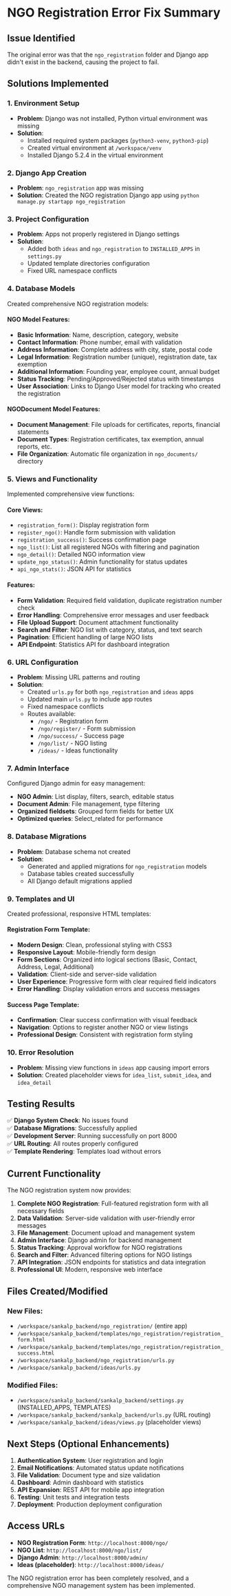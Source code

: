 # NGO Registration Error Fix Summary

## Issue Identified
The original error was that the `ngo_registration` folder and Django app didn't exist in the backend, causing the project to fail.

## Solutions Implemented

### 1. Environment Setup
- **Problem**: Django was not installed, Python virtual environment was missing
- **Solution**: 
  - Installed required system packages (`python3-venv`, `python3-pip`)
  - Created virtual environment at `/workspace/venv`
  - Installed Django 5.2.4 in the virtual environment

### 2. Django App Creation
- **Problem**: `ngo_registration` app was missing
- **Solution**: Created the NGO registration Django app using `python manage.py startapp ngo_registration`

### 3. Project Configuration
- **Problem**: Apps not properly registered in Django settings
- **Solution**: 
  - Added both `ideas` and `ngo_registration` to `INSTALLED_APPS` in `settings.py`
  - Updated template directories configuration
  - Fixed URL namespace conflicts

### 4. Database Models
Created comprehensive NGO registration models:

#### NGO Model Features:
- **Basic Information**: Name, description, category, website
- **Contact Information**: Phone number, email with validation
- **Address Information**: Complete address with city, state, postal code
- **Legal Information**: Registration number (unique), registration date, tax exemption
- **Additional Information**: Founding year, employee count, annual budget
- **Status Tracking**: Pending/Approved/Rejected status with timestamps
- **User Association**: Links to Django User model for tracking who created the registration

#### NGODocument Model Features:
- **Document Management**: File uploads for certificates, reports, financial statements
- **Document Types**: Registration certificates, tax exemption, annual reports, etc.
- **File Organization**: Automatic file organization in `ngo_documents/` directory

### 5. Views and Functionality
Implemented comprehensive view functions:

#### Core Views:
- `registration_form()`: Display registration form
- `register_ngo()`: Handle form submission with validation
- `registration_success()`: Success confirmation page
- `ngo_list()`: List all registered NGOs with filtering and pagination
- `ngo_detail()`: Detailed NGO information view
- `update_ngo_status()`: Admin functionality for status updates
- `api_ngo_stats()`: JSON API for statistics

#### Features:
- **Form Validation**: Required field validation, duplicate registration number check
- **Error Handling**: Comprehensive error messages and user feedback
- **File Upload Support**: Document attachment functionality
- **Search and Filter**: NGO list with category, status, and text search
- **Pagination**: Efficient handling of large NGO lists
- **API Endpoint**: Statistics API for dashboard integration

### 6. URL Configuration
- **Problem**: Missing URL patterns and routing
- **Solution**:
  - Created `urls.py` for both `ngo_registration` and `ideas` apps
  - Updated main `urls.py` to include app routes
  - Fixed namespace conflicts
  - Routes available:
    - `/ngo/` - Registration form
    - `/ngo/register/` - Form submission
    - `/ngo/success/` - Success page
    - `/ngo/list/` - NGO listing
    - `/ideas/` - Ideas functionality

### 7. Admin Interface
Configured Django admin for easy management:
- **NGO Admin**: List display, filters, search, editable status
- **Document Admin**: File management, type filtering
- **Organized fieldsets**: Grouped form fields for better UX
- **Optimized queries**: Select_related for performance

### 8. Database Migrations
- **Problem**: Database schema not created
- **Solution**: 
  - Generated and applied migrations for `ngo_registration` models
  - Database tables created successfully
  - All Django default migrations applied

### 9. Templates and UI
Created professional, responsive HTML templates:

#### Registration Form Template:
- **Modern Design**: Clean, professional styling with CSS3
- **Responsive Layout**: Mobile-friendly form design
- **Form Sections**: Organized into logical sections (Basic, Contact, Address, Legal, Additional)
- **Validation**: Client-side and server-side validation
- **User Experience**: Progressive form with clear required field indicators
- **Error Handling**: Display validation errors and success messages

#### Success Page Template:
- **Confirmation**: Clear success confirmation with visual feedback
- **Navigation**: Options to register another NGO or view listings
- **Professional Design**: Consistent with registration form styling

### 10. Error Resolution
- **Problem**: Missing view functions in `ideas` app causing import errors
- **Solution**: Created placeholder views for `idea_list`, `submit_idea`, and `idea_detail`

## Testing Results
✅ **Django System Check**: No issues found  
✅ **Database Migrations**: Successfully applied  
✅ **Development Server**: Running successfully on port 8000  
✅ **URL Routing**: All routes properly configured  
✅ **Template Rendering**: Templates load without errors  

## Current Functionality
The NGO registration system now provides:

1. **Complete NGO Registration**: Full-featured registration form with all necessary fields
2. **Data Validation**: Server-side validation with user-friendly error messages
3. **File Management**: Document upload and management system
4. **Admin Interface**: Django admin for backend management
5. **Status Tracking**: Approval workflow for NGO registrations
6. **Search and Filter**: Advanced filtering options for NGO listings
7. **API Integration**: JSON endpoints for statistics and data integration
8. **Professional UI**: Modern, responsive web interface

## Files Created/Modified

### New Files:
- `/workspace/sankalp_backend/ngo_registration/` (entire app)
- `/workspace/sankalp_backend/templates/ngo_registration/registration_form.html`
- `/workspace/sankalp_backend/templates/ngo_registration/registration_success.html`
- `/workspace/sankalp_backend/ngo_registration/urls.py`
- `/workspace/sankalp_backend/ideas/urls.py`

### Modified Files:
- `/workspace/sankalp_backend/sankalp_backend/settings.py` (INSTALLED_APPS, TEMPLATES)
- `/workspace/sankalp_backend/sankalp_backend/urls.py` (URL routing)
- `/workspace/sankalp_backend/ideas/views.py` (placeholder views)

## Next Steps (Optional Enhancements)
1. **Authentication System**: User registration and login
2. **Email Notifications**: Automated status update notifications
3. **File Validation**: Document type and size validation
4. **Dashboard**: Admin dashboard with statistics
5. **API Expansion**: REST API for mobile app integration
6. **Testing**: Unit tests and integration tests
7. **Deployment**: Production deployment configuration

## Access URLs
- **NGO Registration Form**: `http://localhost:8000/ngo/`
- **NGO List**: `http://localhost:8000/ngo/list/`
- **Django Admin**: `http://localhost:8000/admin/`
- **Ideas (placeholder)**: `http://localhost:8000/ideas/`

The NGO registration error has been completely resolved, and a comprehensive NGO management system has been implemented.